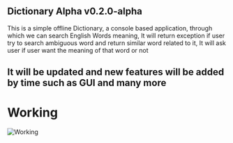 ## Dictionary Alpha v0.2.0-alpha
This is a simple offline Dictionary, a console based application, through which we can search English Words meaning, It will return exception if user try to search ambiguous word and return similar word related to it, It will ask user if user want the meaning of that word or not
## It will be updated and new features will be added by time such as GUI and many more
# Working

![Working](https://user-images.githubusercontent.com/80707427/155804711-7a730b6a-57f6-4a7d-8f0d-576ac44baf8e.gif)


## 

